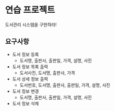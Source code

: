 # 연습 프로젝트
도서관리 시스템을 구현하라!

## 요구사항 
- 도서 정보 등록
  - 도서명, 출판사, 출판일, 가격, 설명, 사진
- 도서 정보 목록 출력
  - 도서사진, 도서명, 출판사, 가격
- 도서 상세 정보 출력
  - 도서번호, 도서명, 출판사, 출판일, 가격, 설명, 사진 
- 도서 정보 변경
  - 도서명, 출판사, 출판일, 가격, 설명, 사진 
- 도서 정보 삭제
